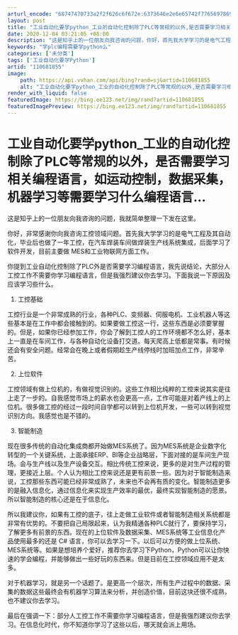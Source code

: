 ```yaml
---
arturl_encode: "68747470733a2f2f626c6f672e:6373646e2e6e65742f77656978696e5f33393534393835322f:61727469636c652f64657461696c732f313130363831383535"
layout: post
title: "工业自动化要学python_工业的自动化控制除了PLC等常规的以外,是否需要学习相关编程语言,如运动控制,数据采集,机器学习等需要学习什么编程语言..."
date: 2020-12-04 03:21:05 +08:00
description: "这是知乎上的一位朋友向我咨询的问题，你好，首先我大学学习的是电气工程及"
keywords: "学plc编程需要学python么"
categories: ['未分类']
tags: ['工业自动化要学Python']
artid: "110681855"
image:
    path: https://api.vvhan.com/api/bing?rand=sj&artid=110681855
    alt: "工业自动化要学python_工业的自动化控制除了PLC等常规的以外,是否需要学习相关编程语言,如运动控制,数据采集,机器学习等需要学习什么编程语言..."
render_with_liquid: false
featuredImage: https://bing.ee123.net/img/rand?artid=110681855
featuredImagePreview: https://bing.ee123.net/img/rand?artid=110681855
---
```


# 工业自动化要学python_工业的自动化控制除了PLC等常规的以外，是否需要学习相关编程语言，如运动控制，数据采集，机器学习等需要学习什么编程语言...

这是知乎上的一位朋友向我咨询的问题，我就简单整理一下发在这里。

你好，非常感谢你向我咨询工控领域问题。首先我大学学习的是电气工程及其自动化，毕业后也做了一年工控，在汽车焊装车间做焊装生产线系统集成，后面学习了软件开发，目前主要做 MES和工业物联网方面工作。

你提到工业自动化控制除了PLC外是否需要学习编程语言，我先说结论，大部分人工控工作不需要你学习编程语言，但是我强烈建议你去学习。下面我说一下原因及应该学习些什么。

1. 工控基础

工控行业是一个非常成熟的行业，各种PLC、变频器、伺服电机、工业机器人等这些基本是在工作中都会接触到的。如果要做工控这一行，这些东西是必须要掌握的。但是，如果你已经参加工作，你会了解到工控人的工作环境都不怎么好，基本上一直是在车间工作，与各种自动化设备打交道。每天爬高上低都是常事。有时候还会有安全问题。经常会在晚上或者假期趁生产线停线时加班加点工作，非常辛苦。

2. 上位软件

工控领域有做上位机的，有做视觉识别的。这些工作相比纯粹的工控来说其实是往上走了一步的。自我感觉市场上的薪水也会更高一点，工作可能是对着产线上的上位机。很多做工控的经过一段时间自学都可以转到上位机开发，一些可以转到视觉识别方向。我感觉也是不错的。

3. 智能制造

现在很多传统的自动化集成商都开始做MES系统了。因为MES系统是企业数字化转型的一个关键系统，上面承接ERP、BI等企业战略层，下面对接的是车间生产现场。会与生产线以及生产设备交互。相比传统工控来说，更多的是对生产过程的管理，更接近上层。个人认为相比工控来说还是更有前景一些。因为对于智能制造来说，工控那些东西可能已经非常成熟了，未来也不会再有质的变化。智能制造更多的是融入信息化，通过信息化来实现生产效率的最优，最终实现智能制造的愿景。所以智能制造的核心还是在于信息化。

所以我建议你，如果有工控的底子，往上走做工业软件或者智能制造相关系统都是非常有优势的。不要把自己局限起来，认为我精通各种PLC就行了，要保持学习，了解更多有前景的东西。现在的上位软件及数据采集、MES系统等工业信息化产品使用最多的还是 C# 语言，你可以去学习一下。以后可以方便的做上位系统、MES系统等。如果是想培养个爱好，推荐你去学习下Python，Python可以让你快速的学会编程，并能够做出一些好玩的东西来。但是目前在工控领域应用不是太多。

对于机器学习，就是另一个话题了。是更高一个层次，所有生产过程中的数据、采集的数据这些最终会有机器学习算法来分析，并创造价值，目前这块还很不成熟，也不建议你去学习。

最后在强调一下：部分人工控工作不需要你学习编程语言，但是我强烈建议你去学习。在信息化时代，你不知道你学习了这些以后，哪天就会派上用场。
